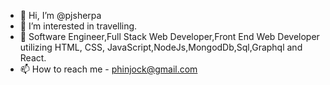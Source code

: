- 👋 Hi, I’m @pjsherpa
- 👀 I’m interested in travelling. 
- 🌱 Software Engineer,Full Stack Web Developer,Front End Web Developer utilizing HTML, CSS, JavaScript,NodeJs,MongodDb,Sql,Graphql and React.
- 📫 How to reach me - phinjock@gmail.com

